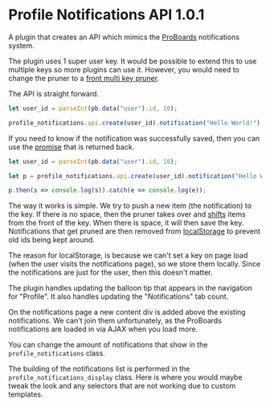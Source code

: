 Profile Notifications API 1.0.1
===============================

A plugin that creates an API which mimics the [ProBoards](https://www.proboards.com/) notifications system.

The plugin uses 1 super user key.  It would be possible to extend this to use multiple keys so more plugins can use it.  However, you would need to change the pruner to a [front multi key pruner](https://github.com/PopThosePringles/ProBoards-Yootil/blob/version-2/src/pruner.js).

The API is straight forward.

```javascript
let user_id = parseInt(pb.data("user").id, 10);

profile_notifications.api.create(user_id).notification("Hello World!");
```

If you need to know if the notification was successfully saved, then you can use the [promise](https://developer.mozilla.org/en-US/docs/Web/JavaScript/Reference/Global_Objects/Promise) that is returned back.

```javascript
let user_id = parseInt(pb.data("user").id, 10);

let p = profile_notifications.api.create(user_id).notification("Hello World!");

p.then(s => console.log(s)).catch(e => console.log(e));
```

The way it works is simple.  We try to push a new item (the notification) to the key.  If there is no space, then the pruner takes over and [shifts](https://developer.mozilla.org/en-US/docs/Web/JavaScript/Reference/Global_Objects/Array/shift) items from the front of the key.  When there is space, it will then save the key.  Notifications that get pruned are then removed from [localStorage](https://developer.mozilla.org/en-US/docs/Web/API/Window/localStorage) to prevent old ids being kept around.

The reason for localStorage, is because we can't set a key on page load (when the user visits the notifications page), so we store them locally.  Since the notifications are just for the user, then this doesn't matter.

The plugin handles updating the balloon tip that appears in the navigation for "Profile".  It also handles updating the "Notifications" tab count.

On the notifications page a new content div is added above the existing notifications.  We can't join them unfortunately, as the ProBoards notifications are loaded in via AJAX when you load more.

You can change the amount of notifications that show in the `profile_notifications` class.

The building of the notifications list is performed in the `profile_notifications_display` class.  Here is where you would maybe tweak the look and any selectors that are not working due to custom templates.